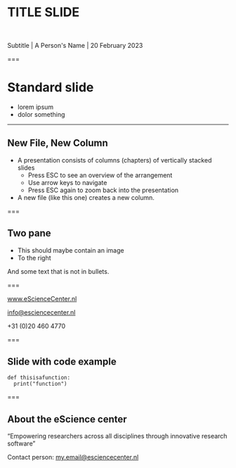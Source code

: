 <!-- .slide: data-state="title" -->

# TITLE SLIDE

<br>

Subtitle | A Person's Name | 20 February 2023



===

<!-- .slide: data-state="standard" -->

# Standard slide

- lorem ipsum
- dolor something

---

<!-- .slide: data-state="standard" -->

## New File, New Column
- A presentation consists of columns (chapters) of vertically stacked slides
  - Press ESC to see an overview of the arrangement
  - Use arrow keys to navigate
  - Press ESC again to zoom back into the presentation
- A new file (like this one) creates a new column.

===

<!-- .slide: data-state="two-pane" -->

## Two pane

- This should maybe contain an image
- To the right

And some text that is not in bullets.

===

<!-- .slide: data-state="keepintouch" -->

www.eScienceCenter.nl

info@esciencecenter.nl

+31 (0)20 460 4770

===

<!-- .slide: data-state="code" -->

## Slide with code example

```
def thisisafunction:
  print("function")
```

===

<!-- .slide: data-state="about" -->

## About the eScience center

“Empowering
researchers across
all disciplines
through innovative
research software”

Contact person:
[my.email@esciencecenter.nl](my.email@esciencecenter.nl)
